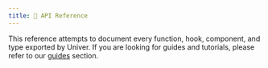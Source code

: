```yaml
---
title: 🔌 API Reference
---
```


This reference attempts to document every function, hook, component, and type exported by Univer. If you are looking for guides and tutorials, please refer to our [guides](/guides/introduction) section.
